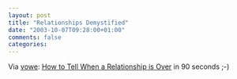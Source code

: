 ```yaml
---
layout: post
title: "Relationships Demystified"
date: "2003-10-07T09:28:00+01:00"
comments: false
categories: 
---
```


<p>Via <a href="http://vowe.net">vowe</a>: <a href="http://www.depict.org/content/howtotell_large.html" title="DepicT!">How to Tell When a Relationship is Over</a> in 90 seconds ;-)</p>

